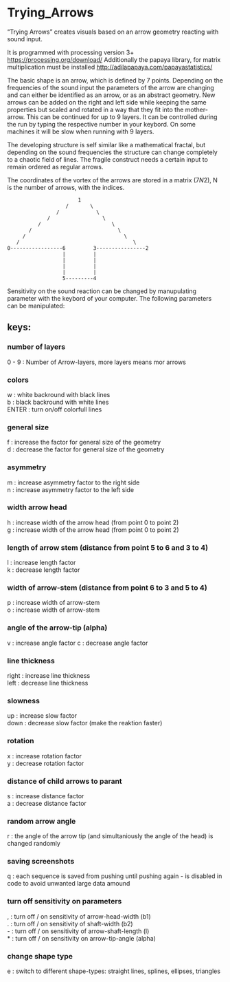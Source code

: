 # Trying_Arrows
“Trying Arrows” creates visuals based on an arrow geometry reacting with sound input. 

It is programmed with processing version 3+ https://processing.org/download/
Additionally the papaya library, for matrix multiplication must be installed http://adilapapaya.com/papayastatistics/

The basic shape is an arrow, which is defined by 7 points. Depending on the frequencies of the sound input 
the parameters of the arrow are changing and can either be identified as an arrow, or as an abstract geometry. 
New arrows can be added on the right and left side while keeping the same properties but scaled and rotated 
in a way that they fit into the mother-arrow. This can be continued for up to 9 layers. It can be controlled 
during the run by typing the respective number in your keybord. On some machines it will be slow when running 
with 9 layers. 

The developing structure is self similar like a mathematical fractal, but depending on the sound frequencies 
the structure can change completely to a chaotic field of lines. The fragile construct needs a certain input 
to remain ordered as regular arrows.

The coordinates of the vortex of the arrows are stored in a matrix (7*N*2), N is the number of arrows, with the indices.


  
                           1
                       /       \
                    /            \
                 /                 \
              /                       \
           /                            \
         /                                \
       /                                     \
    0-----------------6         3----------------2
                      |         |
                      |         |
                      |         |
                      |         |
                      5---------4
                      
                      
Sensitivity on the sound reaction can be changed by manupulating parameter with the keybord of your computer.
The following parameters can be manipulated:


## keys:

### number of layers
0 - 9	: Number of Arrow-layers, more layers means mor arrows
### colors
w		: white backround with black lines   
b		: black backround with white lines  
ENTER	: turn on/off colorfull lines 
### general size 
f		: increase the factor for general size of the geometry  
d		: decrease the factor for general size of the geometry  
### asymmetry
m		: increase asymmetry factor to the right side  
n		: increase asymmetry factor to the left side  
### width arrow head
h		: increase width of the arrow head (from point 0 to point 2)  
g		: increase width of the arrow head (from point 0 to point 2)  
### length of arrow stem (distance from point 5 to 6 and 3 to 4) 
l		: increase length factor  
k		: decrease length factor  
### width of arrow-stem (distance from point 6 to 3 and 5 to 4) 
p		: increase width of arrow-stem  
o		: increase width of arrow-stem  
### angle of the arrow-tip (alpha)
v		: increase angle factor
c		: decrease angle factor
### line thickness
right	: increase line thickness  
left	: decrease line thickness  
### slowness
up		: increase slow factor  
down	: decrease slow factor (make the reaktion faster)  
### rotation
x		: increase rotation factor  
y		: decrease rotation factor  
### distance of child arrows to parant
s		: increase distance factor  
a		: decrease distance factor  
### random arrow angle
r		: the angle of the arrow tip (and simultaniously the angle of the head) is changed randomly  
### saving screenshots 
q 		: each sequence is saved from pushing until pushing again - is disabled in code to avoid unwanted large data amound  
### turn off sensitivity on parameters
,		: turn off / on sensitivity of arrow-head-width (b1)   
.		: turn off / on sensitivity of shaft-width (b2)   
\-		: turn off / on sensitivity of arrow-shaft-length (l)  
\*		: turn off / on sensitivity on arrow-tip-angle (alpha)  
### change shape type
e		: switch to different shape-types: straight lines, splines, ellipses, triangles

